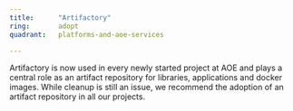 ```yaml
---
title:      "Artifactory"
ring:       adopt
quadrant:   platforms-and-aoe-services

---
```


Artifactory is now used in every newly started project at AOE and plays a
central role as an artifact repository for libraries, applications and docker
images.  While cleanup is still an issue, we recommend the adoption of an
artifact repository in all our projects.
